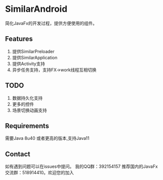 # SimilarAndroid
简化JavaFx的开发过程，提供方便使用的组件。

## Features
1. 提供SimilarPreloader
2. 提供SimilarApplication
3. 提供Activity支持
4. 异步任务支持，支持FX->work线程互相切换

## TODO
1. 数据持久化支持
2. 更多的控件
3. 场景切换动画支持

## Requirements
需要Java 8u40 或者更高的版本,支持Java11

## Contact
如有遇到问题可以在issues中提问。
我的QQ群：392154157
推荐国内的JavaFx交流群：518914410。欢迎您的加入

